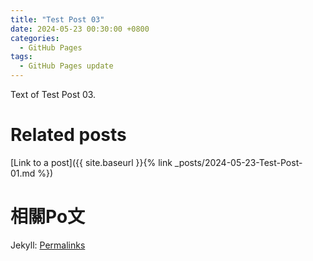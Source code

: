 ```yaml
---
title: "Test Post 03"
date: 2024-05-23 00:30:00 +0800
categories:
  - GitHub Pages
tags:
  - GitHub Pages update
---
```


Text of Test Post 03.

# Related posts

[Link to a post]({{ site.baseurl }}{% link _posts/2024-05-23-Test-Post-01.md %})


# 相關Po文




Jekyll: [Permalinks](<https://jekyllrb.com/docs/permalinks/>)

